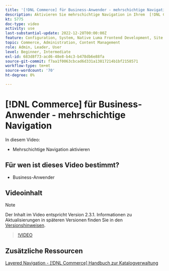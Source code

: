 ```yaml
---
title: '[!DNL Commerce] für Business-Anwender - mehrschichtige Navigation'
description: Aktivieren Sie mehrschichtige Navigation in Ihrem  [!DNL Commerce] , damit Kunden Produkte einfach und schnell finden können.
kt: 5775
doc-type: video
activity: use
last-substantial-update: 2022-12-28T00:00:00Z
feature: Configuration, System, Native Luma Frontend Development, Site Navigation
topic: Commerce, Administration, Content Management
role: Admin, Leader, User
level: Beginner, Intermediate
exl-id: 683d8f73-acd6-48e8-b4c3-b478db6e88fa
source-git-commit: f7aa1f0063cbcad6d331a13817214b1bf2158571
workflow-type: tm+mt
source-wordcount: '70'
ht-degree: 0%

---
```


# [!DNL Commerce] für Business-Anwender - mehrschichtige Navigation

In diesem Video:

- Mehrschichtige Navigation aktivieren

## Für wen ist dieses Video bestimmt?

- Business-Anwender

## Videoinhalt

>[!NOTE]
>
>Der Inhalt im Video entspricht Version 2.3.1. Informationen zu Aktualisierungen in späteren Versionen finden Sie in den [Versionshinweisen](https://experienceleague.adobe.com/docs/commerce-operations/release/notes/overview.html).

>[!VIDEO](https://video.tv.adobe.com/v/36186?quality=12&learn=on)

## Zusätzliche Ressourcen

[Layered Navigation - [!DNL Commerce] Handbuch zur Katalogverwaltung](https://experienceleague.adobe.com/docs/commerce-admin/catalog/catalog/navigation/navigation-layered.html)
